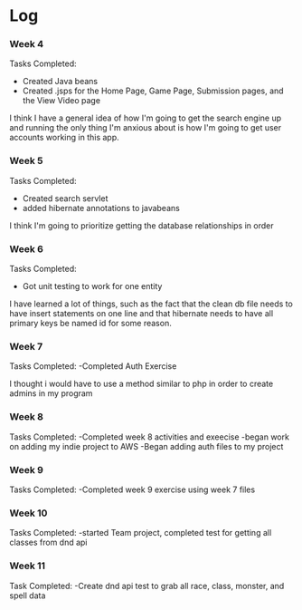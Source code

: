 # Log
### Week 4
Tasks Completed:
- Created Java beans
- Created .jsps for the Home Page, Game Page, Submission pages, and the View Video page

I think I have a general idea of how I'm going to get the search engine up and running the only thing I'm anxious about 
is how I'm going to get user accounts working in this app.

### Week 5

Tasks Completed:
- Created search servlet
- added hibernate annotations to javabeans

I think I'm going to prioritize getting the database relationships in order

### Week 6

Tasks Completed:
- Got unit testing to work for one entity

I have learned a lot of things, such as the fact that the clean db file needs to have insert statements on one line and that hibernate needs to have all primary keys be named id for some reason. 

### Week 7

Tasks Completed:
-Completed Auth Exercise

I thought i would have to use a method similar to php in order to create admins in my program

### Week 8

Tasks Completed:
-Completed week 8 activities and exeecise
-began work on adding my indie project to AWS
-Began adding auth files to my project

### Week 9

Tasks Completed:
-Completed week 9 exercise using week 7 files

### Week 10

Tasks Completed:
-started Team project, completed test for getting all classes from dnd api

### Week 11

Task Completed:
-Create dnd api test to grab all race, class, monster, and spell data
